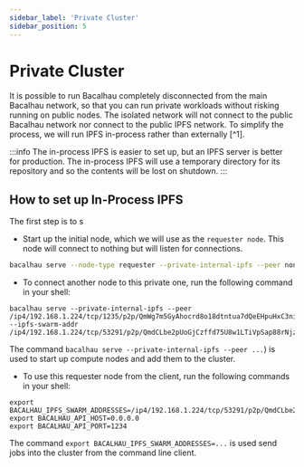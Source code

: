 ```yaml
---
sidebar_label: 'Private Cluster'
sidebar_position: 5
---
```

# Private Cluster

It is possible to run Bacalhau completely disconnected from the main Bacalhau network, so that you can run private
workloads without risking running on public nodes. The isolated network will not connect to the public Bacalhau network
nor connect to the public IPFS network. To simplify the process, we will run IPFS in-process rather than externally [^1].

:::info
The in-process IPFS is easier to set up, but an IPFS server is better for production. The in-process IPFS
will use a temporary directory for its repository and so the contents will be lost on shutdown.
:::

## How to set up In-Process IPFS

The first step is to s

- Start up the initial node, which we will use as the `requester node`. This node will connect to nothing but will listen for connections.

```bash
bacalhau serve --node-type requester --private-internal-ipfs --peer none
```

- To connect another node to this private one, run the following command in your shell:

```
bacalhau serve --private-internal-ipfs --peer /ip4/192.168.1.224/tcp/1235/p2p/QmWg7m5GyAhocrd8o18dtntua7dQeEHpuHxC3niRH4pnvE --ipfs-swarm-addr /ip4/192.168.1.224/tcp/53291/p2p/QmdCLbe2pUoGjCzffd75U8w1LTiVpSap88rNjzXsBhWkL2
```
The command `bacalhau serve --private-internal-ipfs --peer ...`) is used to start up compute nodes and add them to the cluster.

- To use this requester node from the client, run the following commands in your shell:

```
export BACALHAU_IPFS_SWARM_ADDRESSES=/ip4/192.168.1.224/tcp/53291/p2p/QmdCLbe2pUoGjCzffd75U8w1LTiVpSap88rNjzXsBhWkL2
export BACALHAU_API_HOST=0.0.0.0
export BACALHAU_API_PORT=1234
```

The command `export BACALHAU_IPFS_SWARM_ADDRESSES=...` is used send jobs into the cluster from the command line client.


